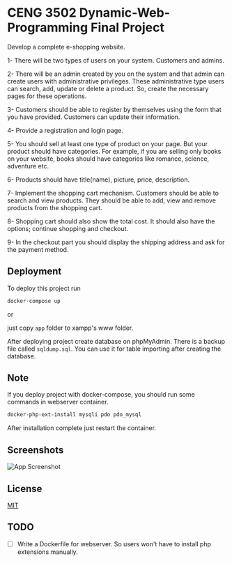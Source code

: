 
# CENG 3502 Dynamic-Web-Programming Final Project

Develop a complete e-shopping website.

1- There will be two types of users on your system. Customers and admins.

2- There will be an admin created by you on the system and that admin can
create users with administrative privileges. These administrative type
users can search, add, update or delete a product. So, create the
necessary pages for these operations.

3- Customers should be able to register by themselves using the form that
you have provided. Customers can update their information.

4- Provide a registration and login page.

5- You should sell at least one type of product on your page. But your
product should have categories. For example, if you are selling only books
on your website, books should have categories like romance, science,
adventure etc.

6- Products should have title(name), picture, price, description.

7- Implement the shopping cart mechanism. Customers should be able to
search and view products. They should be able to add, view and remove
products from the shopping cart.

8- Shopping cart should also show the total cost. It should also have the
options; continue shopping and checkout.

9- In the checkout part you should display the shipping address and ask for
the payment method.


## Deployment

To deploy this project run

```bash
docker-compose up
```

or

just copy `app` folder to xampp's www folder.


After deploying project create database on phpMyAdmin. There is a backup file called `sqldump.sql`. You can use it for table importing after creating the database.
## Note

If you deploy project with docker-compose, you should run some commands in webserver container.

```bash
docker-php-ext-install mysqli pdo pdo_mysql
```

After installation complete just restart the container.
## Screenshots

![App Screenshot](https://via.placeholder.com/468x300?text=App+Screenshot+Here)


## License

[MIT](https://choosealicense.com/licenses/mit/)


## TODO

- [ ] Write a Dockerfile for webserver. So users won't have to install php extensions manually.

